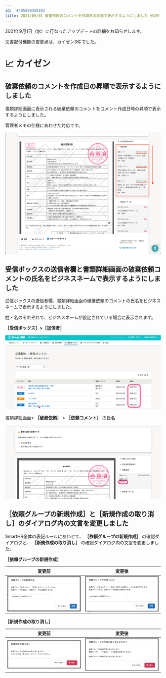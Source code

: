 ```yaml
---
id: '4405898350105'
title: 2021/09/01 破棄依頼のコメントを作成日の昇順で表示するようにしました 他2件
---
```

2021年9月1日（水）に行なったアップデートの詳細をお知らせします。

文書配付機能の変更点は、カイゼン3件でした。

# 📈 カイゼン

## 破棄依頼のコメントを作成日の昇順で表示するようにしました

書類詳細画面に表示される破棄依頼のコメントをコメント作成日時の昇順で表示するようにしました。

管理者メモの仕様にあわせた対応です。

![](./upload_1c65081187f35640e1a4f767261b490b.png)

## 受信ボックスの送信者欄と書類詳細画面の破棄依頼コメントの氏名をビジネスネームで表示するようにしました

受信ボックスの送信者欄、書類詳細画面の破棄依頼のコメントの氏名をビジネスネームで表示するようにしました。

姓・名のそれぞれで、ビジネスネームが設定されている場合に表示されます。

 **［受信ボックス］>［送信者］** 

![](./__________2021-09-03_11_41_35.png)

書類詳細画面> **［破棄依頼］** \> **［依頼コメント］** の氏名

![](./__________2021-09-03_11_41_16.png)

## ［依頼グループの新規作成］と［新規作成の取り消し］のダイアログ内の文言を変更しました

SmartHR全体の表記ルールにあわせて、 **［依頼グループの新規作成］** の確認ダイアログと、 **［新規作成の取り消し］** の確認ダイアログ内の文言を変更しました。

 **［依頼グループの新規作成］** 

| 変更前 | 変更後 |
| --- | --- |
| ![](./upload_c1293d24040754b3cf9067ae05c32ee5.png) | ![](./upload_28cc6a9cf5ce5f6fe5623b0dbf19de40.png) |

 **［新規作成の取り消し］** 

| 変更前 | 変更後 |
| --- | --- |
| ![](./upload_d4bd2dc932d13fafcc8c7721ce135556.png) | ![](./upload_7cd156d0ff30fad9d669542d74b54159.png) |
